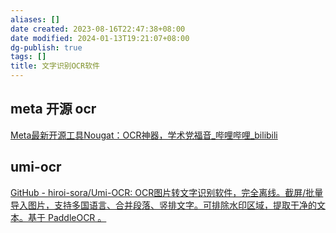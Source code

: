 ```yaml
---
aliases: []
date created: 2023-08-16T22:47:38+08:00
date modified: 2024-01-13T19:21:07+08:00
dg-publish: true
tags: []
title: 文字识别OCR软件
---
```


## meta 开源 ocr
[Meta最新开源工具Nougat：OCR神器，学术党福音\_哔哩哔哩\_bilibili](https://www.bilibili.com/video/BV1Bj41117p4/?spm_id_from=333.337.search-card.all.click)
## umi-ocr  
[GitHub - hiroi-sora/Umi-OCR: OCR图片转文字识别软件，完全离线。截屏/批量导入图片，支持多国语言、合并段落、竖排文字。可排除水印区域，提取干净的文本。基于 PaddleOCR 。](https://github.com/hiroi-sora/Umi-OCR)
